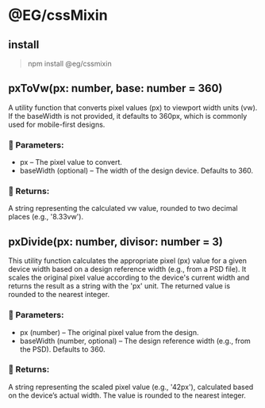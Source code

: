 # @EG/cssMixin

## install

> npm install @eg/cssmixin

## pxToVw(px: number, base: number = 360)

A utility function that converts pixel values (px) to viewport width units (vw).
If the baseWidth is not provided, it defaults to 360px, which is commonly used for mobile-first designs.

### 📌 Parameters:

* px – The pixel value to convert.
* baseWidth (optional) – The width of the design device. Defaults to 360.

### 📌 Returns:

A string representing the calculated vw value, rounded to two decimal places (e.g., '8.33vw').

## pxDivide(px: number, divisor: number = 3)

This utility function calculates the appropriate pixel (px) value for a given device width based on a design reference width (e.g., from a PSD file).
It scales the original pixel value according to the device's current width and returns the result as a string with the 'px' unit.
The returned value is rounded to the nearest integer.

### 📌 Parameters:

* px (number) – The original pixel value from the design.
* baseWidth (number, optional) – The design reference width (e.g., from the PSD). Defaults to 360.

### 📌 Returns:

A string representing the scaled pixel value (e.g., '42px'), calculated based on the device’s actual width.
The value is rounded to the nearest integer.

